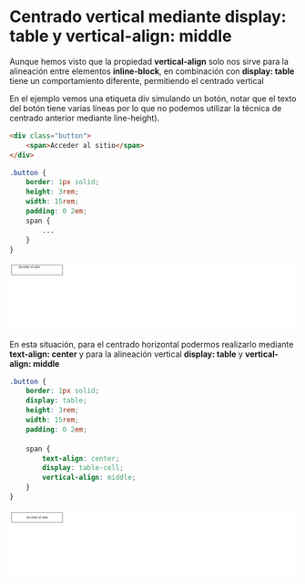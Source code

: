 # Centrado vertical mediante display: table y vertical-align: middle
Aunque hemos visto que la propiedad **vertical-align** solo nos sirve para la alineación entre elementos **inline-block**, en combinación con **display: table** tiene un comportamiento diferente, permitiendo el centrado vertical

En el ejemplo vemos una etiqueta div simulando un botón, notar que el texto del botón tiene varias líneas por lo que no podemos utilizar la técnica de centrado anterior mediante line-height).

```html
<div class="button">
    <span>Acceder al sitio</span>
</div>
```

```scss
.button {
    border: 1px solid;
    height: 3rem;
    width: 15rem;
    padding: 0 2em;
    span {
        ...
    }
}
```

![01-state](./doc/img/01-state.png)

En esta situación, para el centrado horizontal podermos realizarlo mediante **text-align: center** y para la alineación vertical **display: table** y **vertical-align: middle**

```scss
.button {
    border: 1px solid;
    display: table;
    height: 3rem;
    width: 15rem;
    padding: 0 2em;

    span {
        text-align: center;
        display: table-cell;
        vertical-align: middle;
    }
}
```

![02-state](./doc/img/02-state.png)